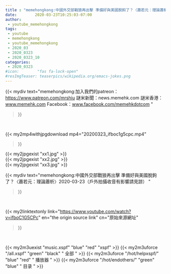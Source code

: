 ```yaml
---
title : "memehongkong:中國外交部戰狼再出擊 準備好與美國脫鉤了？〈蕭若元：理論蕭析〉2020-03-23（戶外拍攝收音有影響請見諒） "
date:        2020-03-23T10:25:03-07:00
author:
 - youtube_memehongkong
tags:
 - youtube
 - memehongkong
 - youtube_memehongkong
 - 2020_03
 - 2020_0323
 - 2020_0323_10
categories:
 - 2020_0323
#icon:        "fas fa-lock-open"
#resImgTeaser: teaserpics/wikipedia.org/emacs-jokes.png
---
```


{{< mydiv text="memehongkong:加入我們的patreon：https://www.patreon.com/mrshiu 謎米新聞：news.memehk.com 謎米香港： www.memehk.com Facebook：www.facebook.com/memehkdotcom "
>}}
<br>


{{< my2mp4withjpgdownload mp4="20200323_ifboc1g5cpc.mp4"
>}}

{{< my2jpgexist "xx1.jpg" >}}<br>
{{< my2jpgexist "xx2.jpg" >}}<br>
{{< my2jpgexist "xx3.jpg" >}}<br>



{{< mydiv text="memehongkong:中國外交部戰狼再出擊 準備好與美國脫鉤了？〈蕭若元：理論蕭析〉2020-03-23（戶外拍攝收音有影響請見諒） "
>}}
<br>

{{< my2linktextonly link="https://www.youtube.com/watch?v=ifboC1G5CPc"
en="the origin source link" cn="原始來源網址"
>}}


<br>

{{< my2m3uexist "music.xspf"        "blue"   "red"    "xspf" >}} {{< my2m3uforce "/all.xspf"         "green"  "black"  " 全部 " >}} {{< my2m3uforce "/hot/helpxspf/"    "blue"   "red"    " 播放器 " >}} {{< my2m3uforce "/hot/endothers/"   "green"  "blue"   " 目录 " >}} 
